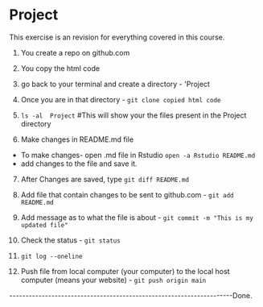 # Project

This exercise is an revision for everything covered in this course.

1. You create a repo on github.com
2. You copy the html code 

3. go back to your terminal and create a directory - 'Project
4. Once you are in that directory - `git clone copied html code`
5. `ls -al  Project` #This will show your the files present in the Project directory
6. Make changes in README.md file
  + To make changes- open .md file in Rstudio `open -a Rstudio README.md`
  + add changes to the file and save it.  
7. After Changes are saved, type `git diff README.md`

8. Add file that contain changes to be sent to github.com - `git add README.md`
9. Add message as to what the file is about - `git commit -m "This is my updated file"`
10. Check the status - `git status`
11. `git log --oneline`
12. Push file from local computer (your computer) to the local host computer (means your website) - `git push origin main`

---------------------------------------------------------------------Done.
